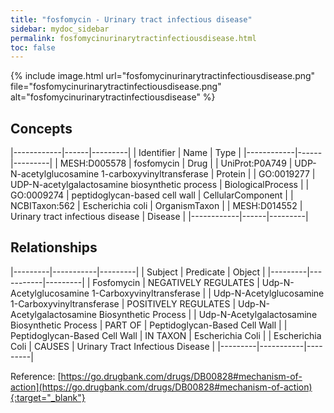 ```yaml
---
title: "fosfomycin - Urinary tract infectious disease"
sidebar: mydoc_sidebar
permalink: fosfomycinurinarytractinfectiousdisease.html
toc: false 
---
```


{% include image.html url="fosfomycinurinarytractinfectiousdisease.png" file="fosfomycinurinarytractinfectiousdisease.png" alt="fosfomycinurinarytractinfectiousdisease" %}

## Concepts

|------------|------|---------|
| Identifier | Name | Type    |
|------------|------|---------|
| MESH:D005578 | fosfomycin | Drug |
| UniProt:P0A749 | UDP-N-acetylglucosamine 1-carboxyvinyltransferase | Protein |
| GO:0019277 | UDP-N-acetylgalactosamine biosynthetic process | BiologicalProcess |
| GO:0009274 | peptidoglycan-based cell wall | CellularComponent |
| NCBITaxon:562 | Escherichia coli | OrganismTaxon |
| MESH:D014552 | Urinary tract infectious disease | Disease |
|------------|------|---------|

## Relationships

|---------|-----------|---------|
| Subject | Predicate | Object  |
|---------|-----------|---------|
| Fosfomycin | NEGATIVELY REGULATES | Udp-N-Acetylglucosamine 1-Carboxyvinyltransferase |
| Udp-N-Acetylglucosamine 1-Carboxyvinyltransferase | POSITIVELY REGULATES | Udp-N-Acetylgalactosamine Biosynthetic Process |
| Udp-N-Acetylgalactosamine Biosynthetic Process | PART OF | Peptidoglycan-Based Cell Wall |
| Peptidoglycan-Based Cell Wall | IN TAXON | Escherichia Coli |
| Escherichia Coli | CAUSES | Urinary Tract Infectious Disease |
|---------|-----------|---------|

Reference: [https://go.drugbank.com/drugs/DB00828#mechanism-of-action](https://go.drugbank.com/drugs/DB00828#mechanism-of-action){:target="_blank"}